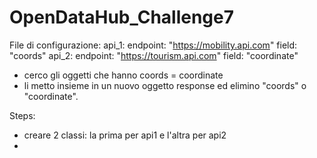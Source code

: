# OpenDataHub_Challenge7
File di configurazione: 
api_1:
  endpoint: "https://mobility.api.com"
  field: "coords"
api_2:
  endpoint: "https://tourism.api.com"
  field: "coordinate"

- cerco gli oggetti che hanno coords = coordinate
- li metto insieme in un nuovo oggetto response ed elimino "coords" o "coordinate". 


Steps: 
- creare 2 classi: la prima per api1 e l'altra per api2
- 
